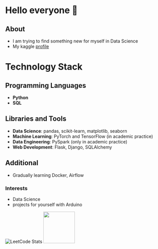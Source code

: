 # Hello everyone 👋

## About
- I am trying to find something new for myself in Data Science
- My kaggle [profile](https://www.kaggle.com/nicovern)
# Technology Stack

## Programming Languages
- **Python**
- **SQL**

## Libraries and Tools
- **Data Science**: pandas, scikit-learn, matplotlib, seaborn
- **Machine Learning**: PyTorch and TensorFlow (in academic practice)
- **Data Engineering**: PySpark (only in academic practice)
- **Web Development**: Flask, Django, SQLAlchemy

## Additional
- Gradually learning Docker, Airflow

### Interests

- Data Science
- projects for yourself with Arduino

![LeetCode Stats](https://leetcard.jacoblin.cool/PoolWerx?theme=wtf&font=Noto%20Sans%20Kannada&ext=heatmap)
<img src="https://media.giphy.com/media/SvLuDbUOSUkDw9vpdl/giphy.gif" width=100>

